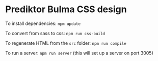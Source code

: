 # Prediktor Bulma CSS design

To install dependencies: `npm update`

To convert from sass to css: `npm run css-build`

To regenerate HTML from the `src` folder: `npm run compile`

To run a server: `npm run server` (this will set up a server on port 3005)

